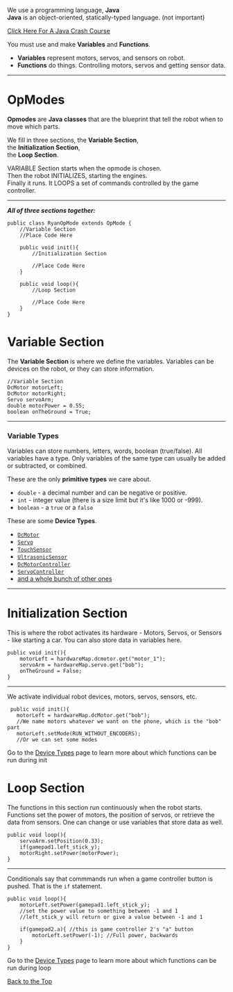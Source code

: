 We use a programming language, **Java**  
**Java** is an object-oriented, statically-typed language. (not important)

[Click Here For A Java Crash Course](/5060-tutorials/How-To-Java)
  
You must use and make **Variables** and **Functions**.    
- **Variables** represent motors, servos, and sensors on robot.  
- **Functions** do things. Controlling motors, servos and getting sensor data.

---  

# OpModes
**Opmodes** are **Java classes** that are the blueprint that tell the robot when to move which parts.

We fill in three sections, 
the **Variable Section**,  
the **Initialization Section**,   
the **Loop Section**.  

VARIABLE Section starts when the opmode is chosen.  
Then the robot INITIALIZES, starting the engines.  
Finally it runs. It LOOPS a set of commands controlled by the game controller.

--- 
***All of three sections together:***

    public class RyanOpMode extends OpMode {
        //Variable Section
        //Place Code Here

        public void init(){
            //Initialization Section

            //Place Code Here
        }

        public void loop(){
            //Loop Section

            //Place Code Here
        }
    }

# Variable Section
The **Variable Section** is where we define the variables.  Variables can be devices on the robot, or they can store information.
  
    //Variable Section
    DcMotor motorLeft;
    DcMotor motorRight;
    Servo servoArm;
    double motorPower = 0.55; 
    boolean onTheGround = True;
--- 
### Variable Types
Variables can store numbers, letters, words, boolean (true/false).  All variables have a type.  Only variables of the same type can usually be added or subtracted, or combined.

These are the only **primitive types** we care about.
- `double` - a decimal number and can be negative or positive.
- `int` - integer value (there is a size limit but it's like 1000 or -999).
- `boolean` - a `true` or a `false`

These are some **Device Types**.  
- [`DcMotor`](https://miltonstatic5060.github.io/5060-tutorials/com/qualcomm/robotcore/hardware/DcMotor.html)
- [`Servo`](https://miltonstatic5060.github.io/5060-tutorials/com/qualcomm/robotcore/hardware/Servo.html)
- [`TouchSensor`](https://miltonstatic5060.github.io/5060-tutorials/com/qualcomm/robotcore/hardware/TouchSensor.html)
- [`UltrasonicSensor`](https://miltonstatic5060.github.io/5060-tutorials/com/qualcomm/robotcore/hardware/UltrasonicSensor.html)
- [`DcMotorController`](https://miltonstatic5060.github.io/5060-tutorials/com/qualcomm/robotcore/hardware/DcMotorController.html)
- [`ServoController`](https://miltonstatic5060.github.io/5060-tutorials/com/qualcomm/robotcore/hardware/ServoController.html)
- [and a whole bunch of other ones](https://miltonstatic5060.github.io/5060-tutorials/com/qualcomm/robotcore/hardware/package-summary.html)

---
# Initialization Section
This is where the robot activates its hardware - Motors, Servos, or Sensors - like starting a car.  You can also store data in variables here.

    public void init(){  
        motorLeft = hardwareMap.dcmotor.get("motor_1");  
        servoArm = hardwareMap.servo.get("bob");  
        onTheGround = False;  
    }  
---
We activate individual robot devices, motors, servos, sensors, etc.  
  
     public void init(){
       motorLeft = hardwareMap.dcMotor.get("bob");
       //We name motors whatever we want on the phone, which is the "bob" part
       motorLeft.setMode(RUN_WITHOUT_ENCODERS);
       //Or we can set some modes

Go to the [Device Types](/5060-tutorials/Device-Types) page to learn more about which functions can be run during init

# Loop Section
The functions in this section run continuously when the robot starts.  Functions set the power of motors, the position of servos, or retrieve the data from sensors.  One can change or use variables that store data as well. 
  
    public void loop(){  
        servoArm.setPosition(0.33);  
        if(gamepad1.left_stick_y);  
        motorRight.setPower(motorPower);
    }
---  

Conditionals say that commmands run when a game controller button is pushed. That is the `if` statement. 

    public void loop(){
        motorLeft.setPower(gamepad1.left_stick_y);
        //set the power value to something between -1 and 1
        //left_stick_y will return or give a value between -1 and 1

        if(gamepad2.a){ //this is game controller 2's "a" button
            motorLeft.setPower(-1); //Full power, backwards
        }
    }

Go to the [Device Types](/5060-tutorials/Device-Types) page to learn more about which functions can be run during loop  

[Back to the Top](/5060-tutorials/Writing-Code#top)